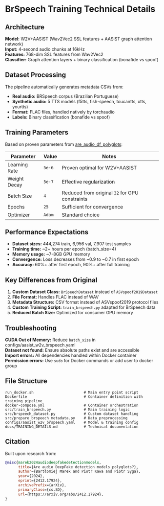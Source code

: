 # BrSpeech Training Technical Details

## Architecture

**Model:** W2V+AASIST (Wav2Vec2 SSL features + AASIST graph attention network)  
**Input:** 4-second audio chunks at 16kHz  
**Features:** 768-dim SSL features from Wav2Vec2  
**Classifier:** Graph attention layers + binary classification (bonafide vs spoof)

## Dataset Processing

The pipeline automatically generates metadata CSVs from:
- **Real audio:** BRSpeech corpus (Brazilian Portuguese)
- **Synthetic audio:** 5 TTS models (f5tts, fish-speech, toucantts, xtts, yourtts)
- **Format:** FLAC files, handled natively by torchaudio
- **Labels:** Binary classification (bonafide vs spoof)

## Training Parameters

Based on proven parameters from [are_audio_df_polyglots](https://github.com/bartlomiejmarek/are_audio_df_polyglots):

| Parameter | Value | Notes |
|-----------|-------|-------|
| Learning Rate | `5e-6` | Proven optimal for W2V+AASIST |
| Weight Decay | `5e-7` | Effective regularization |
| Batch Size | `4` | Reduced from original `32` for GPU constraints |
| Epochs | `25` | Sufficient for convergence |
| Optimizer | `Adam` | Standard choice |

## Performance Expectations

- **Dataset sizes:** 444,274 train, 6,956 val, 7,907 test samples
- **Training time:** ~2+ hours per epoch (batch_size=4)
- **Memory usage:** ~7-8GB GPU memory
- **Convergence:** Loss decreases from ~0.9 to ~0.7 in first epoch
- **Accuracy:** 60%+ after first epoch, 90%+ after full training

## Key Differences from Original

1. **Custom Dataset Class:** `BrSpeechDataset` instead of `ASVspoof2019Dataset`
2. **File Format:** Handles FLAC instead of WAV
3. **Metadata Structure:** CSV format instead of ASVspoof2019 protocol files
4. **Custom Training Script:** `train_brspeech.py` adapted for BrSpeech data
5. **Reduced Batch Size:** Optimized for consumer GPU memory

## Troubleshooting

**CUDA Out of Memory:** Reduce `batch_size` in configs/aasist_w2v_brspeech.yaml  
**Dataset not found:** Ensure absolute paths exist and are accessible  
**Import errors:** All dependencies handled within Docker container  
**Permission errors:** Use `sudo` for Docker commands or add user to docker group

## File Structure

```
run_docker.sh                       # Main entry point script
Dockerfile                          # Container definition with training pipeline
docker-compose.yml                  # Container orchestration
src/train_brspeech.py               # Main training logic
src/brspeech_dataset.py             # Custom dataset handling  
src/prepare_brspeech_metadata.py    # Data preprocessing
configs/aasist_w2v_brspeech.yaml    # Model & training config
docs/TRAINING_DETAILS.md            # Technical documentation
```

## Citation

Built upon research from:
```bibtex
@misc{marek2024audiodeepfakedetectionmodels,
      title={Are audio DeepFake detection models polyglots?}, 
      author={Bartłomiej Marek and Piotr Kawa and Piotr Syga},
      year={2024},
      eprint={2412.17924},
      archivePrefix={arXiv},
      primaryClass={cs.SD},
      url={https://arxiv.org/abs/2412.17924}, 
}
``` 